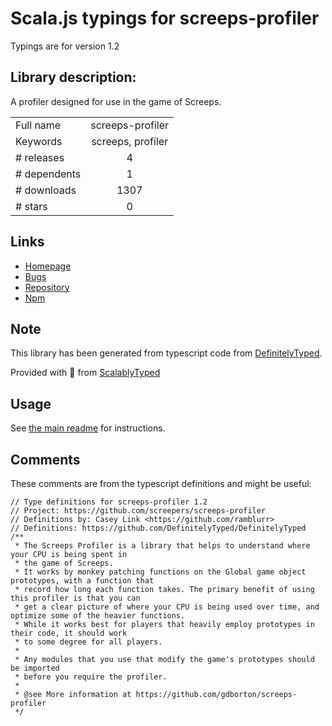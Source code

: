 
# Scala.js typings for screeps-profiler

Typings are for version 1.2

## Library description:
A profiler designed for use in the game of Screeps.

|                    |                 |
| ------------------ | :-------------: |
| Full name          | screeps-profiler |
| Keywords           | screeps, profiler |
| # releases         | 4 |
| # dependents       | 1 |
| # downloads        | 1307 |
| # stars            | 0 |

## Links
- [Homepage](https://github.com/screepers/screeps-profiler#readme)
- [Bugs](https://github.com/screepers/screeps-profiler/issues)
- [Repository](https://github.com/screepers/screeps-profiler)
- [Npm](https://www.npmjs.com/package/screeps-profiler)
    


## Note
This library has been generated from typescript code from [DefinitelyTyped](https://definitelytyped.org).

Provided with :purple_heart: from [ScalablyTyped](https://github.com/oyvindberg/ScalablyTyped)

## Usage
See [the main readme](../../readme.md) for instructions.

## Comments

These comments are from the typescript definitions and might be useful:
```
// Type definitions for screeps-profiler 1.2
// Project: https://github.com/screepers/screeps-profiler
// Definitions by: Casey Link <https://github.com/ramblurr>
// Definitions: https://github.com/DefinitelyTyped/DefinitelyTyped
/**
 * The Screeps Profiler is a library that helps to understand where your CPU is being spent in
 * the game of Screeps.
 * It works by monkey patching functions on the Global game object prototypes, with a function that
 * record how long each function takes. The primary benefit of using this profiler is that you can
 * get a clear picture of where your CPU is being used over time, and optimize some of the heavier functions.
 * While it works best for players that heavily employ prototypes in their code, it should work
 * to some degree for all players.
 *
 * Any modules that you use that modify the game's prototypes should be imported
 * before you require the profiler.
 *
 * @see More information at https://github.com/gdborton/screeps-profiler
 */

```

